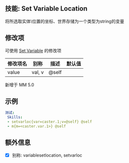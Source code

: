 技能: Set Variable Location
--------------------------

将所选取实体\位置的坐标、世界存储为一个类型为string的变量

修改项
----------
可使用 [Set Variable](/技能/列表/setvariable) 的修改项

| 修改项名 | 别称    | 描述                                                                                                    | 默认值 |
|-----------|------------|----------------------------------------------------------------------------------------------------------------|---------------|
| value | val, v | @self |

新增于 MM 5.0

示例
----

```yaml
测试:
 Skills:
 - setvarloc{var=caster.1;v=@self} @self
 - m{m=<caster.var.1>} @self
```

额外信息
--

- [x] 别称: variablesetlocation, setvarloc